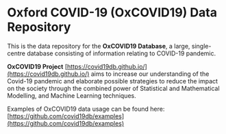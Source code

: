 # Oxford COVID-19 (OxCOVID19) Data Repository 

This is the data repository for the **OxCOVID19 Database**, a large, single-centre database consisting of information relating to COVID-19 pandemic. 

**OxCOVID19 Project** [https://covid19db.github.io/](https://covid19db.github.io/)  aims to increase our understanding of the Covid-19 pandemic and elaborate possible strategies to reduce the impact on the society through the combined power of Statistical and Mathematical Modelling, and Machine Learning techniques.

Examples of OxCOVID19 data usage can be found here: [https://github.com/covid19db/examples](https://github.com/covid19db/examples)